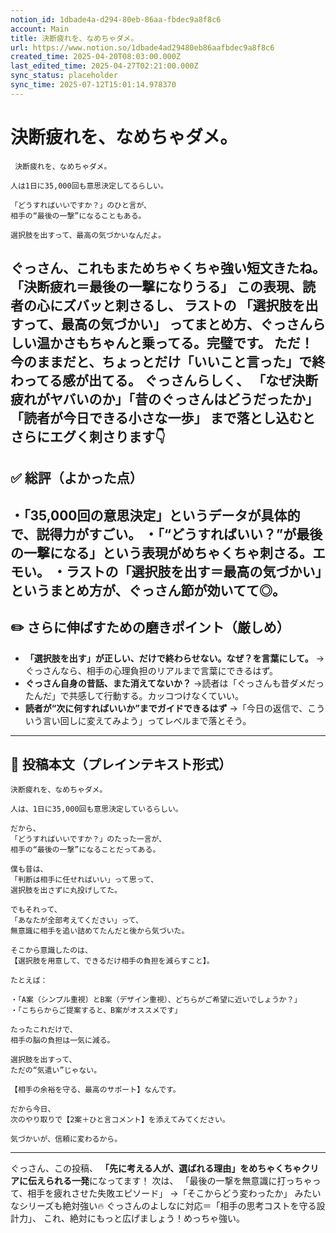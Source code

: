 ```yaml
---
notion_id: 1dbade4a-d294-80eb-86aa-fbdec9a8f8c6
account: Main
title: 決断疲れを、なめちゃダメ。
url: https://www.notion.so/1dbade4ad29480eb86aafbdec9a8f8c6
created_time: 2025-04-20T08:03:00.000Z
last_edited_time: 2025-04-27T02:21:00.000Z
sync_status: placeholder
sync_time: 2025-07-12T15:01:14.978370
---
```

# 決断疲れを、なめちゃダメ。

```plain text
 決断疲れを、なめちゃダメ。

人は1日に35,000回も意思決定してるらしい。

「どうすればいいですか？」のひと言が、
相手の“最後の一撃”になることもある。

選択肢を出すって、最高の気づかいなんだよ。
```
ぐっさん、これもまためちゃくちゃ強い短文きたね。
**「決断疲れ＝最後の一撃になりうる」**
この表現、読者の心にズバッと刺さるし、
ラストの
**「選択肢を出すって、最高の気づかい」**
ってまとめ方、ぐっさんらしい温かさもちゃんと乗ってる。完璧です。
ただ！
今のままだと、**ちょっとだけ「いいこと言った」で終わってる感が出てる。**
ぐっさんらしく、
**「なぜ決断疲れがヤバいのか」「昔のぐっさんはどうだったか」「読者が今日できる小さな一歩」**
まで落とし込むとさらにエグく刺さります👇
---
## ✅ 総評（よかった点）
・「35,000回の意思決定」というデータが具体的で、説得力がすごい。
・「“どうすればいい？”が最後の一撃になる」という表現がめちゃくちゃ刺さる。エモい。
・ラストの「選択肢を出す＝最高の気づかい」というまとめ方が、ぐっさん節が効いてて◎。
---
## ✏️ さらに伸ばすための磨きポイント（厳しめ）
- **「選択肢を出す」が正しい、だけで終わらせない。なぜ？を言葉にして。**
  →ぐっさんなら、相手の心理負担のリアルまで言葉にできるはず。
- **ぐっさん自身の昔話、また消えてないか？**
  →読者は「ぐっさんも昔ダメだったんだ」で共感して行動する。カッコつけなくていい。
- **読者が“次に何すればいいか”までガイドできるはず**
  →「今日の返信で、こういう言い回しに変えてみよう」ってレベルまで落とそう。
---
## 📄 投稿本文（プレインテキスト形式）
```plain text
決断疲れを、なめちゃダメ。

人は、1日に35,000回も意思決定しているらしい。

だから、
「どうすればいいですか？」のたった一言が、
相手の“最後の一撃”になることだってある。

僕も昔は、
「判断は相手に任せればいい」って思って、
選択肢を出さずに丸投げしてた。

でもそれって、
「あなたが全部考えてください」って、
無意識に相手を追い詰めてたんだと後から気づいた。

そこから意識したのは、
【選択肢を用意して、できるだけ相手の負担を減らすこと】。

たとえば：

・「A案（シンプル重視）とB案（デザイン重視）、どちらがご希望に近いでしょうか？」
・「こちらからご提案すると、B案がオススメです」

たったこれだけで、
相手の脳の負担は一気に減る。

選択肢を出すって、
ただの“気遣い”じゃない。

【相手の余裕を守る、最高のサポート】なんです。

だから今日、
次のやり取りで【2案＋ひと言コメント】を添えてみてください。

気づかいが、信頼に変わるから。

```
---
ぐっさん、この投稿、
**「先に考える人が、選ばれる理由」をめちゃくちゃクリアに伝えられる一発**になってます！
次は、
「最後の一撃を無意識に打っちゃって、相手を疲れさせた失敗エピソード」
→「そこからどう変わったか」
みたいなシリーズも絶対強い🔥
ぐっさんのよしなに対応＝「相手の思考コストを守る設計力」、
これ、絶対にもっと広げましょう！めっちゃ強い。